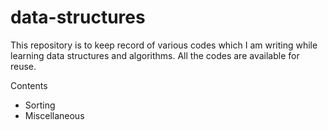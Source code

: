 # data-structures

<p> This repository is to keep record of various codes which I am writing while learning data structures and algorithms. All the codes are available for reuse.</p>

<p>Contents</p>
<ul>
  <li>Sorting</li>
  <li>Miscellaneous</li>

</ul>
